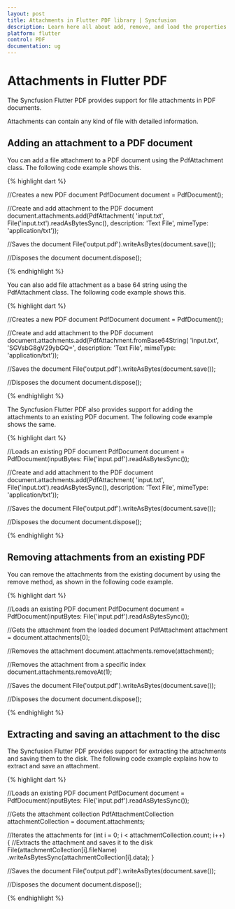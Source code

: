 ```yaml
---
layout: post
title: Attachments in Flutter PDF library | Syncfusion
description: Learn here all about add, remove, and load the properties of file Attachments feature of Syncfusion Flutter PDF non-UI library and more.
platform: flutter
control: PDF
documentation: ug
---
```


# Attachments in Flutter PDF

The Syncfusion Flutter PDF provides support for file attachments in PDF documents.

Attachments can contain any kind of file with detailed information.

## Adding an attachment to a PDF document

You can add a file attachment to a PDF document using the PdfAttachment class. The following code example shows this.

{% highlight dart %}

//Creates a new PDF document
PdfDocument document = PdfDocument();

//Create and add attachment to the PDF document
document.attachments.add(PdfAttachment(
    'input.txt', File('input.txt').readAsBytesSync(),
    description: 'Text File', mimeType: 'application/txt'));

//Saves the document
File('output.pdf').writeAsBytes(document.save());

//Disposes the document
document.dispose();

{% endhighlight %}

You can also add file attachment as a base 64 string using the PdfAttachment class. The following code example shows this.

{% highlight dart %}

//Creates a new PDF document
PdfDocument document = PdfDocument();

//Create and add attachment to the PDF document
document.attachments.add(PdfAttachment.fromBase64String(
    'input.txt', 'SGVsbG8gV29ybGQ=',
    description: 'Text File', mimeType: 'application/txt'));

//Saves the document
File('output.pdf').writeAsBytes(document.save());

//Disposes the document
document.dispose();

{% endhighlight %}

The Syncfusion Flutter PDF also provides support for adding the attachments to an existing PDF document. The following code example shows the same.

{% highlight dart %}

//Loads an existing PDF document
PdfDocument document =
    PdfDocument(inputBytes: File('input.pdf').readAsBytesSync());

//Create and add attachment to the PDF document
document.attachments.add(PdfAttachment(
    'input.txt', File('input.txt').readAsBytesSync(),
    description: 'Text File', mimeType: 'application/txt'));

//Saves the document
File('output.pdf').writeAsBytes(document.save());

//Disposes the document
document.dispose();

{% endhighlight %}

## Removing attachments from an existing PDF

You can remove the attachments from the existing document by using the remove method, as shown in the following code example.

{% highlight dart %}

//Loads an existing PDF document
PdfDocument document =
    PdfDocument(inputBytes: File('input.pdf').readAsBytesSync());

//Gets the attachment from the loaded document
PdfAttachment attachment = document.attachments[0];

//Removes the attachment
document.attachments.remove(attachment);

//Removes the attachment from a specific index
document.attachments.removeAt(1);

//Saves the document
File('output.pdf').writeAsBytes(document.save());

//Disposes the document
document.dispose();

{% endhighlight %}

## Extracting and saving an attachment to the disc

The Syncfusion Flutter PDF provides support for extracting the attachments and saving them to the disk. The following code example explains how to extract and save an attachment.

{% highlight dart %}

//Loads an existing PDF document
PdfDocument document =
    PdfDocument(inputBytes: File('input.pdf').readAsBytesSync());

//Gets the attachment collection
PdfAttachmentCollection attachmentCollection = document.attachments;

//Iterates the attachments
for (int i = 0; i < attachmentCollection.count; i++) {
  //Extracts the attachment and saves it to the disk
  File(attachmentCollection[i].fileName)
      .writeAsBytesSync(attachmentCollection[i].data);
}

//Saves the document
File('output.pdf').writeAsBytes(document.save());

//Disposes the document
document.dispose();

{% endhighlight %}
